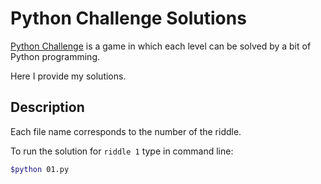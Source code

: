 # Python Challenge Solutions
[Python Challenge](http://www.pythonchallenge.com/) is a game in which each level can be solved by a bit of Python programming. 

Here I provide my solutions.

## Description

Each file name corresponds to the number of the riddle.

To run the solution for `riddle 1` type in command line:
```sh
$python 01.py
```